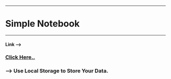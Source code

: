 ___
# Simple Notebook
___
#### Link -->   
### [Click Here..](https://ramanand03.github.io/magic-notebook/)  


### --> Use Local Storage to Store Your Data.
